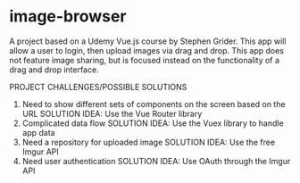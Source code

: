 # image-browser

A project based on a Udemy Vue.js course by Stephen Grider. This app will allow a user to login, then upload images via drag and drop. This app does not feature image sharing, but is focused instead on the functionality of a drag and drop interface.

PROJECT CHALLENGES/POSSIBLE SOLUTIONS
1. Need to show different sets of components on the screen based on the URL
   SOLUTION IDEA: Use the Vue Router library
2. Complicated data flow
   SOLUTION IDEA: Use the Vuex library to handle app data
3. Need a repository for uploaded image
   SOLUTION IDEA: Use the free Imgur API
4. Need user authentication
   SOLUTION IDEA: Use OAuth through the Imgur API
   

